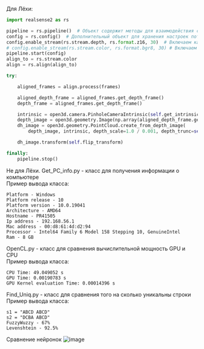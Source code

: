Для Лёхи:
```python
import realsense2 as rs

pipeline = rs.pipeline()  # Объект содержит методы для взаимодействия с потоком
config = rs.config()  # Дополнительный объект для хранения настроек потока
config.enable_stream(rs.stream.depth, rs.format.z16, 30)  # Включаем камеры глубины
# config.enable_stream(rs.stream.color, rs.format.bgr8, 30) # Включаем rgb камеру (пока не нужна) 
pipeline.start(config)
align_to = rs.stream.color
align = rs.align(align_to)

try:

    aligned_frames = align.process(frames)

    aligned_depth_frame = aligned_frames.get_depth_frame()
    depth_frame = aligned_frames.get_depth_frame()

    intrinsic = open3d.camera.PinholeCameraIntrinsic(self.get_intrinsic_matrix(depth_frame))
    depth_image = open3d.geometry.Image(np.array(aligned_depth_frame.get_data()))
    dh_image = open3d.geometry.PointCloud.create_from_depth_image(
        depth_image, intrinsic, depth_scale=1.0 / 0.001, depth_trunc=self.distance_in_meters)

    dh_image.transform(self.flip_transform)

finally:
    pipeline.stop()

```
Не для Лёхи.
Get_PC_info.py - класс для получения информации о компьютере  
Пример вывода класса:
```text
Platform - Windows 
Platform release - 10 
Platform version - 10.0.19041 
Architecture - AMD64 
Hostname - PR41505 
Ip address - 192.168.56.1 
Mac address - 00:d8:61:4d:d2:94 
Processor - Intel64 Family 6 Model 158 Stepping 10, GenuineIntel 
Ram - 8 GB
```

OpenCL.py - класс для сравнения вычислительной мощность GPU и CPU  
Пример вывода класса:
```text
CPU Time: 49.049052 s
GPU Time: 0.00190783 s
GPU Kernel evaluation Time: 0.00014396 s
```

Find_Uniq.py - класс для сравнения того на сколько уникальны строки
Пример вывода класса:
```text
s1 = "ABCD ABCD"
s2 = "DCBA ABCD"
FuzzyWuzzy - 67%
Levenshtein - 92.5%
```

Сравнение нейронок 
![image](https://user-images.githubusercontent.com/57527303/118654149-eb247080-b7f0-11eb-84b7-6c5aade5d1b5.png)
